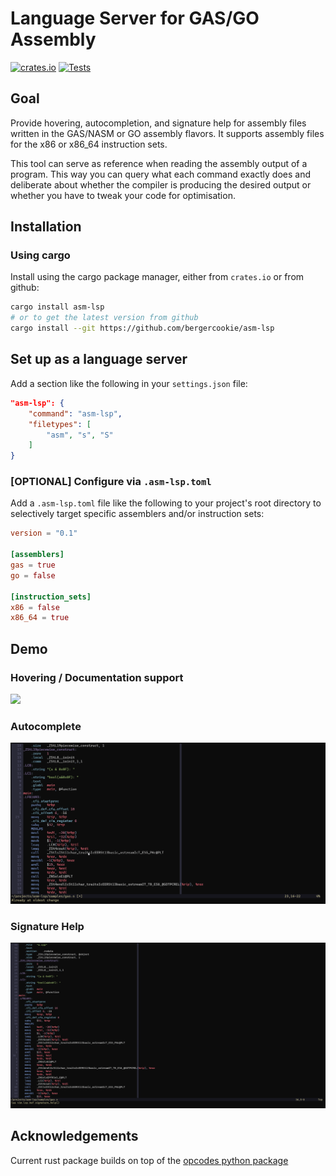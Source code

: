 # Language Server for GAS/GO Assembly

[![crates.io](https://img.shields.io/crates/v/asm-lsp.svg)](https://crates.io/crates/asm-lsp)
[![Tests](https://github.com/bergercookie/asm-lsp/actions/workflows/lint_and_test.yml/badge.svg)](https://github.com/bergercookie/asm-lsp/actions/workflows/lint_and_test.yml)

## Goal

Provide hovering, autocompletion, and signature help for assembly files written in the
GAS/NASM or GO assembly flavors. It supports assembly files for the x86 or
x86_64 instruction sets.

This tool can serve as reference when reading the assembly output of a program.
This way you can query what each command exactly does and deliberate about
whether the compiler is producing the desired output or whether you have to
tweak your code for optimisation.

## Installation

### Using cargo

Install using the cargo package manager, either from `crates.io` or from github:

```bash
cargo install asm-lsp
# or to get the latest version from github
cargo install --git https://github.com/bergercookie/asm-lsp
```

## Set up as a language server

Add a section like the following in your `settings.json` file:

```json
"asm-lsp": {
    "command": "asm-lsp",
    "filetypes": [
        "asm", "s", "S"
    ]
}
```

### [OPTIONAL] Configure via `.asm-lsp.toml`

Add a `.asm-lsp.toml` file like the following to your project's root directory
to selectively target specific assemblers and/or instruction sets:

```toml
version = "0.1"

[assemblers]
gas = true
go = false

[instruction_sets]
x86 = false
x86_64 = true
```

## Demo

### Hovering / Documentation support

![](https://github.com/bergercookie/asm-lsp/blob/master/demo/hover.gif)

### Autocomplete

![](https://github.com/bergercookie/asm-lsp/blob/master/demo/autocomplete.gif)

### Signature Help

![](https://github.com/bergercookie/asm-lsp/blob/master/demo/signature.gif)

## Acknowledgements

Current rust package builds on top of the [opcodes python
package](https://github.com/Maratyszcza/Opcodes)
